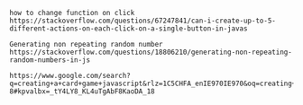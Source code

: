     how to change function on click
    https://stackoverflow.com/questions/67247841/can-i-create-up-to-5-different-actions-on-each-click-on-a-single-button-in-javas

    Generating non repeating random number
    https://stackoverflow.com/questions/18806210/generating-non-repeating-random-numbers-in-js

    https://www.google.com/search?q=creating+a+card+game+javascript&rlz=1C5CHFA_enIE970IE970&oq=creating+online+poker+game+javasc&aqs=chrome.1.69i57j0i22i30l2.12859j0j7&sourceid=chrome&ie=UTF-8#kpvalbx=_tY4LY8_KL4uTgAbF8KaoDA_18